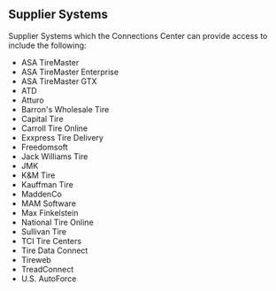 ## Supplier Systems
Supplier Systems which the Connections Center can provide access to include the following:

  * ASA TireMaster
  * ASA TireMaster Enterprise
  * ASA TireMaster GTX
  * ATD
  * Atturo
  * Barron's Wholesale Tire
  * Capital Tire
  * Carroll Tire Online
  * Exxpress Tire Delivery
  * Freedomsoft
  * Jack Williams Tire
  * JMK
  * K&M Tire
  * Kauffman Tire
  * MaddenCo
  * MAM Software
  * Max Finkelstein
  * National Tire Online
  * Sullivan Tire
  * TCI Tire Centers
  * Tire Data Connect
  * Tireweb
  * TreadConnect
  * U.S. AutoForce
  
